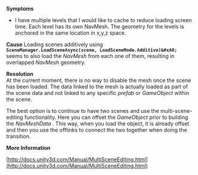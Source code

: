 **Symptoms**

- I have multiple levels that I would like to cache to reduce loading screen time. Each level has its own NavMesh. The geometry for the levels is anchored in the same location in x,y,z space.

**Cause** 
Loading scenes additively using  **`SceneManager.LoadSceneAsync(scene, LoadSceneMode.Additive)&#xA0;`** seems to also load the  *NavMesh*  from each one of them, resulting in overlapped  *NavMesh*  geometry.  

**Resolution**  
At the current moment, there is no way to disable the mesh once the scene has been loaded. The data linked to the mesh is actually loaded as part of the scene data and not linked to any specific  *prefab*  or  *GameObject*  within the scene.

The best option is to continue to have two scenes and use the multi-scene-editing functionality. Here you can offset the  *GameObject*  prior to building the  *NavMeshData* . This way, when you load the object, it is already offset and then you use the offlinks to connect the two together when doing the transition.

**More Information**

[http://docs.unity3d.com/Manual/MultiSceneEditing.html](http://docs.unity3d.com/Manual/MultiSceneEditing.html)

       